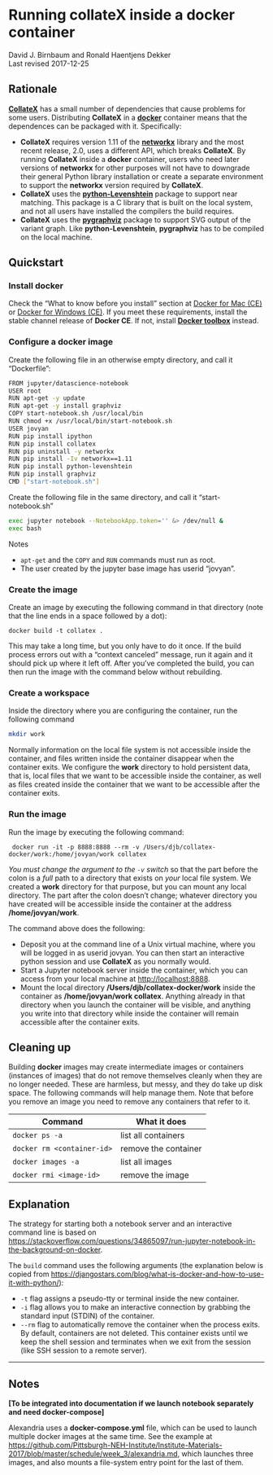 # Running collateX inside a docker container

David J. Birnbaum and Ronald Haentjens Dekker  
Last revised 2017-12-25

## Rationale

[**CollateX**](https://pypi.python.org/pypi/collatex) has a small number of dependencies that cause problems for some users. Distributing **CollateX** in a [**docker**](https://www.docker.com/) container means that the dependences can be packaged with it. Specifically:

* **CollateX** requires version 1.11 of the [**networkx**](https://pypi.python.org/pypi/networkx) library and the most recent release, 2.0, uses a different API, which breaks **CollateX**. By running **CollateX** inside a **docker** container, users who need later versions of **networkx** for other purposes will not have to downgrade their general Python library installation or create a separate environment to support the **networkx** version required by **CollateX**.
* **CollateX** uses the [**python-Levenshtein**](https://pypi.python.org/pypi/python-Levenshtein) package to support near matching. This package is a C library that is built on the local system, and not all users have installed the compilers the build requires.
* **CollateX** uses the [**pygraphviz**](https://pypi.python.org/pypi/pygraphviz) package to support SVG output of the variant graph. Like **python-Levenshtein**, **pygraphviz** has to be compiled on the local machine. 

## Quickstart

### Install docker

Check the “What to know before you install” section at [Docker for Mac (CE)](https://docs.docker.com/docker-for-mac/install/) or [Docker for Windows (CE)](https://docs.docker.com/docker-for-windows/install/). If you meet these requirements, install the stable channel release of **Docker CE**. If not, install [**Docker toolbox**](https://docs.docker.com/toolbox/overview/) instead.

### Configure a docker image

Create the following file in an otherwise empty directory, and call it “Dockerfile”:

```bash
FROM jupyter/datascience-notebook
USER root
RUN apt-get -y update
RUN apt-get -y install graphviz
COPY start-notebook.sh /usr/local/bin
RUN chmod +x /usr/local/bin/start-notebook.sh
USER jovyan
RUN pip install ipython
RUN pip install collatex
RUN pip uninstall -y networkx
RUN pip install -Iv networkx==1.11
RUN pip install python-levenshtein
RUN pip install graphviz
CMD ["start-notebook.sh"]
```

Create the following file in the same directory, and call it “start-notebook.sh”

```bash
exec jupyter notebook --NotebookApp.token='' &> /dev/null &
exec bash
```

Notes

* `apt-get` and the `COPY` and `RUN` commands must run as root. 
* The user created by the jupyter base image has userid “jovyan”.

### Create the image

Create an image by executing the following command in that directory (note that the line ends in a space followed by a dot):

```
docker build -t collatex .
```

This may take a long time, but you only have to do it once. If the build process errors out with a “context canceled” message, run it again and it should pick up where it left off. After you’ve completed the build, you can then run the image with the command below without rebuilding.

### Create a workspace

Inside the directory where you are configuring the container, run the following command

```bash
mkdir work
```

Normally information on the local file system is not accessible inside the container, and files written inside the container disappear when the container exits. We configure the **work** directory to hold persistent data, that is, local files that we want to be accessible inside the container, as well as files created inside the container that we want to be accessible after the container exits.

### Run the image

Run the image by executing the following command:

```
 docker run -it -p 8888:8888 --rm -v /Users/djb/collatex-docker/work:/home/jovyan/work collatex
```

*You must change the argument to the `-v` switch* so that the part before the colon is a *full* path to a directory that exists on *your* local file system. We created a **work** directory for that purpose, but you can mount any local directory. The part after the colon doesn’t change; whatever directory you have created will be accessible inside the container at the address **/home/jovyan/work**.

The command above does the following:

* Deposit you at the command line of a Unix virtual machine, where you will be logged in as userid jovyan. You can then start an interactive python session and use **CollateX** as you normally would.
* Start a Jupyter notebook server inside the container, which you can access from your local machine at <http://localhost:8888>. 
* Mount the local directory **/Users/djb/collatex-docker/work** inside the container as **/home/jovyan/work collatex**. Anything already in that directory when you launch the container will be visible, and anything you write into that directory while inside the container will remain accessible after the container exits.

## Cleaning up

Building **docker** images may create intermediate images or containers (instances of images) that do not remove themselves cleanly when they are no longer needed. These are harmless, but messy, and they do take up disk space. The following commands will help manage them. Note that before you remove an image you need to remove any containers that refer to it.

Command | What it does 
---- | ----
`docker ps -a` | list all containers 
`docker rm <container-id>` | remove the container
`docker images -a` | list all images
`docker rmi <image-id>` | remove the image

## Explanation

The strategy for starting both a notebook server and an interactive command line is based on <https://stackoverflow.com/questions/34865097/run-jupyter-notebook-in-the-background-on-docker>.

The `build` command uses the following arguments (the explanation below is copied from <https://djangostars.com/blog/what-is-docker-and-how-to-use-it-with-python/>):

* `-t` flag assigns a pseudo-tty or terminal inside the new container.
* `-i` flag allows you to make an interactive connection by grabbing the standard input (STDIN) of the container.
* `--rm` flag to automatically remove the container when the process exits. By default, containers are not deleted. This container exists until we keep the shell session and terminates when we exit from the session (like SSH session to a remote server).

----

## Notes

**[To be integrated into documentation if we launch notebook separately and need docker-compose]**
 
Alexandria uses a **docker-compose.yml** file, which can be used to launch multiple docker images at the same time. See the example at <https://github.com/Pittsburgh-NEH-Institute/Institute-Materials-2017/blob/master/schedule/week_3/alexandria.md>, which launches three images, and also mounts a file-system entry point for the last of them.
